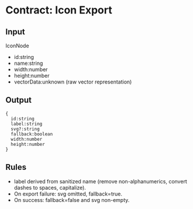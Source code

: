 # Contract: Icon Export

## Input
IconNode
- id:string
- name:string
- width:number
- height:number
- vectorData:unknown (raw vector representation)

## Output
```
{
  id:string
  label:string
  svg?:string
  fallback:boolean
  width:number
  height:number
}
```

## Rules
- label derived from sanitized name (remove non-alphanumerics, convert dashes to spaces, capitalize).
- On export failure: svg omitted, fallback=true.
- On success: fallback=false and svg non-empty.
